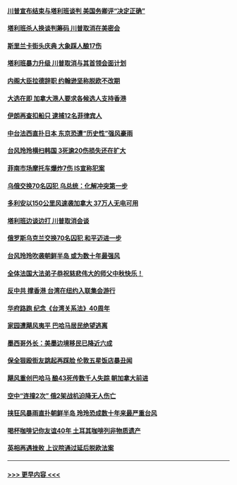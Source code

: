 #### [川普宣布结束与塔利班谈判 美国务卿评“决定正确”](../pages/prog202/a102660738.md?t=09090001) 
#### [塔利班杀人换谈判筹码 川普取消在美密会](../pages/prog202/a102660674.md?t=09090001) 
#### [斯里兰卡街头庆典 大象踩人酿17伤](../pages/prog202/a102660666.md?t=09090001) 
#### [塔利班暴力升级 川普取消与其首领会面计划](../pages/prog202/a102660617.md?t=09090001) 
#### [内阁大臣拉德辞职 约翰逊坚称脱欧不改期](../pages/prog202/a102660607.md?t=09090001) 
#### [大选在即 加拿大港人要求各候选人支持香港](../pages/prog202/a102660557.md?t=09090001) 
#### [伊朗再查扣船只 逮捕12名菲律宾人](../pages/prog202/a102660415.md?t=09090001) 
#### [中台法西直扑日本 东京恐遭“历史性”强风豪雨](../pages/prog202/a102660408.md?t=09090001) 
#### [台风玲玲横扫韩国 3死逾20伤损失还在扩大](../pages/prog202/a102660397.md?t=09090001) 
#### [菲南市场摩托车爆炸7伤 IS宣称犯案](../pages/prog202/a102660390.md?t=09090001) 
#### [乌俄交换70名囚犯 乌总统：化解冲突第一步](../pages/prog202/a102660357.md?t=09090001) 
#### [多利安以150公里风速袭加拿大 37万人无电可用](../pages/prog202/a102660351.md?t=09090001) 
#### [塔利班边谈边打 川普取消会谈](../pages/prog202/a102660347.md?t=09090001) 
#### [俄罗斯乌克兰交换70名囚犯 和平迈进一步](../pages/prog202/a102660210.md?t=09090001) 
#### [台风玲玲吹袭朝鲜半岛 或为数十年最强风](../pages/prog202/a102660214.md?t=09090001) 
#### [全体法国大法弟子恭祝慈悲伟大的师父中秋快乐！](../pages/prog202/a102660196.md?t=09090001) 
#### [反中共 撑香港 台湾在纽约入联集会游行](../pages/prog202/a102660192.md?t=09090001) 
#### [华府路跑  纪念《台湾关系法》40周年](../pages/prog202/a102660173.md?t=09090001) 
#### [家园遭飓风夷平 巴哈马居民绝望逃离](../pages/prog202/a102660120.md?t=09090001) 
#### [墨西哥外长：美墨边境移民已降近六成](../pages/prog202/a102660104.md?t=09090001) 
#### [保全狠殴街友跳起再踩脸 伦敦五星饭店暴丑闻](../pages/prog202/a102659942.md?t=09090001) 
#### [飓风重创巴哈马 酿43死传数千人失踪 朝加拿大前进](../pages/prog202/a102659869.md?t=09090001) 
#### [空中“连撞2次” 俄2架战机迫降无人伤亡](../pages/prog202/a102659838.md?t=09090001) 
#### [挟狂风暴雨直扑朝鲜半岛 玲玲恐成数十年来最严重台风](../pages/prog202/a102659797.md?t=09090001) 
#### [喝杯咖啡记你友谊40年 土耳其咖啡列非物质遗产](../pages/prog202/a102659734.md?t=09090001) 
#### [英相再遇挫败 上议院通过延后脱欧法案](../pages/prog202/a102659709.md?t=09090001) 

----
#### [ >>> 更早内容 <<< ](../indexes/prog202-earlier.md)
